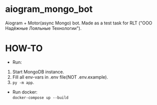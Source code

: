 # aiogram_mongo_bot
Aiogram + Motor(async Mongo) bot. Made as a test task for RLT ("ООО Надёжные Лояльные Технологии").
# HOW-TO
- Run:
1. Start MongoDB instance.  
2. Fill all env-vars in .env file(NOT .env.example).  
3. `py -m app`.
- Run docker:  
`docker-compose up --build`
